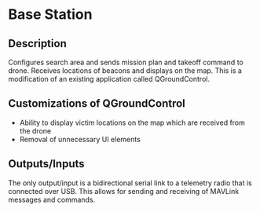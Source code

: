 # Base Station 
## Description 
Configures search area and sends mission plan and takeoff command to drone. 
Receives locations of beacons and displays on the map.
This is a modification of an existing application called QGroundControl.

## Customizations of QGroundControl
* Ability to display victim locations on the map which are received from the drone
* Removal of unnecessary UI elements

## Outputs/Inputs 
The only output/input is a bidirectional serial link to a telemetry radio that is connected over USB. 
This allows for sending and receiving of MAVLink messages and commands.
